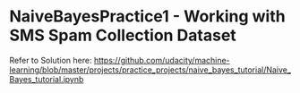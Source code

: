 # NaiveBayesPractice1 - Working with SMS Spam Collection Dataset

Refer to Solution here: https://github.com/udacity/machine-learning/blob/master/projects/practice_projects/naive_bayes_tutorial/Naive_Bayes_tutorial.ipynb
